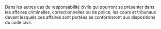 Dans les autres cas de responsabilité civile qui pourront se présenter dans les affaires criminelles, correctionnelles ou de police, les cours et tribunaux devant lesquels ces affaires sont portées se conformeront aux dispositions du code civil.